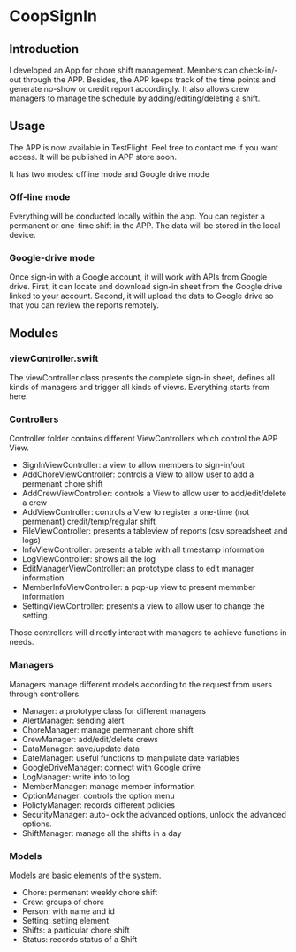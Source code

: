 # CoopSignIn

## Introduction
I developed an App for chore shift management. Members can check-in/-out through the APP.
Besides, the APP keeps track of the time points and generate no-show or credit report 
accordingly. It also allows crew managers to manage the schedule by adding/editing/deleting a shift.

## Usage
The APP is now available in TestFlight. Feel free to contact me if you want access. It will be published in APP store soon. 

It has two modes: offline mode and Google drive mode

### Off-line mode
Everything will be conducted locally within the app. You can register a permanent or one-time shift in the APP. The data will be stored in the local device.

### Google-drive mode
Once sign-in with a Google account, it will work with APIs from Google drive. First, it can locate and download sign-in sheet from the Google drive linked to your account. Second, it will upload the data to  Google drive so that you can review the reports remotely. 

## Modules

### viewController.swift
The viewController class presents the complete sign-in sheet, 
defines all kinds of managers and trigger all kinds of views. 
Everything starts from here.

### Controllers
Controller folder contains different ViewControllers which control the APP View. 
- SignInViewController: a view to allow members to sign-in/out
- AddChoreViewController:  controls a View to allow user to add a permenant chore shift
- AddCrewViewController: controls a View to  allow user to add/edit/delete a crew
- AddViewController: controls a View to register a one-time (not permenant) credit/temp/regular shift
- FileViewController: presents a tableview of reports (csv spreadsheet and logs)
- InfoViewController: presents a table with all timestamp information
- LogViewController: shows all the log
- EditManagerViewController: an prototype class to edit manager information
- MemberInfoViewController: a pop-up view to present memmber information
- SettingViewController: presents a view to allow user to change the setting.



Those controllers will directly interact with managers to achieve functions in needs.

### Managers
Managers manage different models according to the request from users through controllers.
- Manager: a prototype class for different managers
- AlertManager: sending alert
- ChoreManager: manage permenant chore shift 
- CrewManager: add/edit/delete crews
- DataManager: save/update data
- DateManager: useful functions to manipulate date variables
- GoogleDriveManager: connect with Google drive
- LogManager: write info to log
- MemberManager: manage member information
- OptionManager: controls the option menu
- PolictyManager: records different policies
- SecurityManager: auto-lock the advanced options, unlock the advanced options.
- ShiftManager: manage all the shifts in a day

### Models
Models are basic elements of the system.
- Chore: permenant weekly chore shift
- Crew: groups of chore
- Person: with name and id
- Setting: setting element
- Shifts: a particular chore shift
- Status: records status of a Shift



